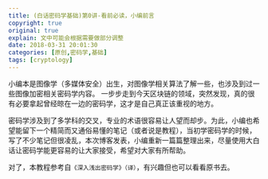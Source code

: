 ```yaml
---
title: (白话密码学基础)第0讲-看前必读，小编前言
copyright: true
original: true
explain: 文中可能会根据需要做部分调整
date: 2018-03-31 20:01:30
categories: [原创,密码学,基础]
tags: [cryptology]
---
```

小编本是图像学（多媒体安全）出生，对图像学相关算法了解一些，也涉及到过一些图像加密相关密码学内容。
一步步走到今天区块链的领域，突然发现，真的很有必要拿起曾经晾在一边的密码学，这才是自己真正该重视的地方。

密码学涉及到了多学科的交叉，专业的术语很容易让人望而却步。为此，小编也希望能留下一个精简而又通俗易懂的笔记（或者说是教程），当初学密码学的时候，写了不少笔记但很凌乱，本次博客发表，小编重新一篇篇整理出来，尽量使用大白话让密码学能更容易的让大家接受，希望对大家有所帮助。

对了，本教程参考自`《深入浅出密码学》（译）`，有兴趣但也可以看看原书去。
